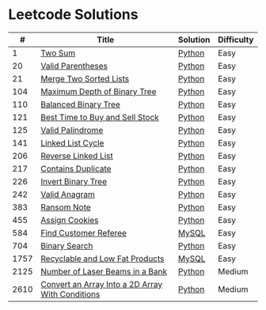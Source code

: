 # Leetcode Solutions

| #    | Title                                                                                                                               | Solution                                                                    | Difficulty |
| ---- | ----------------------------------------------------------------------------------------------------------------------------------- | --------------------------------------------------------------------------- | ---------- |
| 1    | [Two Sum](https://leetcode.com/problems/two-sum/)                                                                                   | [Python](./Python/1-two-sum.py)                                             | Easy       |
| 20   | [Valid Parentheses](https://leetcode.com/problems/valid-parentheses/)                                                               | [Python](./Python/20-valid-parentheses.py)                                  | Easy       |
| 21   | [Merge Two Sorted Lists](https://leetcode.com/problems/merge-two-sorted-lists/)                                                     | [Python](./Python/21-merge-two-sorted-lists.py)                             | Easy       |
| 104  | [Maximum Depth of Binary Tree](https://leetcode.com/problems/maximum-depth-of-binary-tree/)                                         | [Python](./Python/104-maximum-depth-of-binary-tree.py)                      | Easy       |
| 110  | [Balanced Binary Tree](https://leetcode.com/problems/balanced-binary-tree/)                                                         | [Python](./Python/110-balanced-binary-tree.py)                              | Easy       |
| 121  | [Best Time to Buy and Sell Stock](https://leetcode.com/problems/best-time-to-buy-and-sell-stock/)                                   | [Python](./Python/121-best-time-to-buy-and-sell-stock.py)                   | Easy       |
| 125  | [Valid Palindrome](https://leetcode.com/problems/valid-palindrome/)                                                                 | [Python](./Python/125-valid-palindrome.py)                                  | Easy       |
| 141  | [Linked List Cycle](https://leetcode.com/problems/linked-list-cycle/)                                                               | [Python](./Python/141-linked-list-cycle.py)                                 | Easy       |
| 206  | [Reverse Linked List](https://leetcode.com/problems/reverse-linked-list/)                                                           | [Python](./Python/206-reverse-linked-list.py)                               | Easy       |
| 217  | [Contains Duplicate](https://leetcode.com/problems/contains-duplicate/)                                                             | [Python](./Python/217-contains-duplicate.py)                                | Easy       |
| 226  | [Invert Binary Tree](https://leetcode.com/problems/invert-binary-tree/)                                                             | [Python](./Python/226-invert-binary-tree.py)                                | Easy       |
| 242  | [Valid Anagram](https://leetcode.com/problems/valid-anagram/)                                                                       | [Python](./Python/242-valid-anagram.py)                                     | Easy       |
| 383  | [Ransom Note](https://leetcode.com/problems/ransom-note/)                                                                           | [Python](./Python/383-ransom-note.py)                                       | Easy       |
| 455  | [Assign Cookies](https://leetcode.com/problems/assign-cookies/)                                                                     | [Python](./Python/455-assign-cookies.py)                                    | Easy       |
| 584  | [Find Customer Referee](https://leetcode.com/problems/find-customer-referee/)                                                       | [MySQL](./MySQL/584-find-customer-referee.sql)                              | Easy       |
| 704  | [Binary Search](https://leetcode.com/problems/binary-search/)                                                                       | [Python](./Python/704-binary-search.py)                                     | Easy       |
| 1757 | [Recyclable and Low Fat Products](https://leetcode.com/problems/recyclable-and-low-fat-products/)                                   | [MySQL](./MySQL/1757-recyclable-and-low-fat-products.sql)                   | Easy       |
| 2125 | [Number of Laser Beams in a Bank](https://leetcode.com/problems/number-of-laser-beams-in-a-bank/)                                   | [Python](./Python/2125-number-of-laser-beams-in-a-bank.py.py)               | Medium     |
| 2610 | [Convert an Array Into a 2D Array With Conditions](https://leetcode.com/problems/convert-an-array-into-a-2d-array-with-conditions/) | [Python](./Python/2610-convert-an-array-into-a-2d-array-with-conditions.py) | Medium     |
